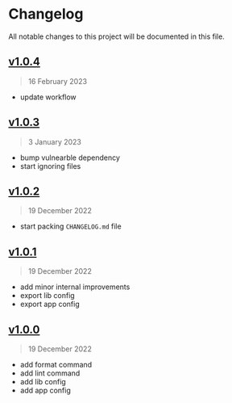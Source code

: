 # Changelog

All notable changes to this project will be documented in this file.

## [v1.0.4](https://github.com/agusmgarcia/eslint-config/tree/v1.0.4)

> 16 February 2023

- update workflow

## [v1.0.3](https://github.com/agusmgarcia/eslint-config/tree/v1.0.3)

> 3 January 2023

- bump vulnearble dependency
- start ignoring files

## [v1.0.2](https://github.com/agusmgarcia/eslint-config/tree/v1.0.2)

> 19 December 2022

- start packing `CHANGELOG.md` file

## [v1.0.1](https://github.com/agusmgarcia/eslint-config/tree/v1.0.1)

> 19 December 2022

- add minor internal improvements
- export lib config
- export app config

## [v1.0.0](https://github.com/agusmgarcia/eslint-config/tree/v1.0.0)

> 19 December 2022

- add format command
- add lint command
- add lib config
- add app config
